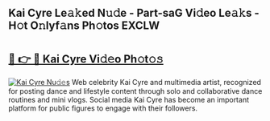 ## Kai Cyre Le𝚊𝚔ed N𝚞𝚍e - Part-saG Vi𝚍eo Le𝚊𝚔s - H𝚘t O𝚗lyf𝚊ns Ph𝚘tos EXCLW

# <h2><a href="http://hf3ep3.feru.top/?c=Kai+Cyre">🔗 👉 🔴 Kai Cyre Vi𝚍𝚎o Ph𝚘t𝚘𝚜</a></h2>

[![Kai Cyre Nu𝚍𝚎s](https://i.imgur.com/0TWrTi3.gif)](http://hf3ep3.feru.top/?c=Kai+Cyre)
Web celebrity Kai Cyre and multimedia artist, recognized for posting dance and lifestyle content through solo and collaborative dance routines and mini vlogs. Social media Kai Cyre has become an important platform for public figures to engage with their followers. 
